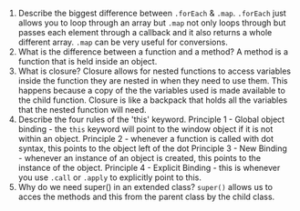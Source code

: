 1. Describe the biggest difference between `.forEach` & `.map`.
    `.forEach` just allows you to loop through an array but `.map` not only loops
    through but passes each element through a callback and it also returns a whole different array. `.map` can be very useful for conversions. 
2. What is the difference between a function and a method?
    A method is a function that is held inside an object. 
3. What is closure?
    Closure allows for nested functions to access variables inside the function they are nested in when they need to use them. This happens because a copy of the the variables used is made available to the child function. Closure is like a backpack that holds all the variables that the nested function will need.
4. Describe the four rules of the 'this' keyword.
    Principle 1 - Global object binding - the `this` keyword will point to the window object
        if it is not within an object. 
    Principle 2 - whenever a function is called with dot syntax, this points to the object      left of the dot
    Principle 3 - New Binding - whenever an instance of an object is created, this points to    the instance of the object. 
    Principle 4 - Explicit Binding - this is whenever you use `.call` or `.apply` to explicitly point to this. 
5. Why do we need super() in an extended class?
    `super()` allows us to acces the methods and this from the parent class by the child class.
